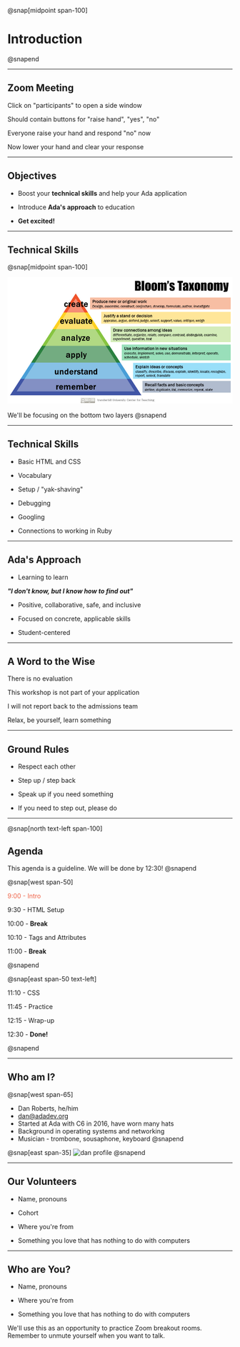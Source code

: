 @snap[midpoint span-100]

# Introduction

@snapend

---

## Zoom Meeting

Click on "participants" to open a side window

Should contain buttons for "raise hand", "yes", "no"

Everyone raise your hand and respond "no" now

<p class="fragment">Now lower your hand and clear your response</p>

---

## Objectives

- Boost your **technical skills** and help your Ada application

- Introduce **Ada's approach** to education

- **Get excited!**

---

## Technical Skills

@snap[midpoint span-100]
<br>

![height=400px](assets/images/Blooms-Taxonomy.jpg)

We'll be focusing on the bottom two layers
@snapend

---

## Technical Skills

- Basic HTML and CSS

- Vocabulary

- Setup / "yak-shaving"

- Debugging

- Googling

- Connections to working in Ruby

---

## Ada's Approach

- Learning to learn

<span class="indent">**_"I don't know, but I know how to find out"_**</span>

- Positive, collaborative, safe, and inclusive

- Focused on concrete, applicable skills

- Student-centered

---

## A Word to the Wise

There is no evaluation

This workshop is not part of your application

I will not report back to the admissions team

Relax, be yourself, learn something

---

## Ground Rules

- Respect each other

- Step up / step back

- Speak up if you need something

- If you need to step out, please do

---

@snap[north text-left span-100]
## Agenda

This agenda is a guideline. We will be done by 12:30!
@snapend

@snap[west span-50]

<span style="color: #EF654A">9:00  - Intro</span>

9:30  - HTML Setup

10:00  - **Break**

10:10  - Tags and Attributes

11:00 - **Break**

@snapend

@snap[east span-50 text-left]

11:10 - CSS

11:45 - Practice

12:15 - Wrap-up

12:30 - **Done!**

@snapend

---

## Who am I?

@snap[west span-65]

- Dan Roberts, he/him
- [dan@adadev.org](mailto:dan@adadev.org)
- Started at Ada with C6 in 2016, have worn many hats
- Background in operating systems and networking
- Musician - trombone, sousaphone, keyboard
  @snapend

@snap[east span-35]
![dan profile](assets/images/dan-flowers.png)
@snapend

---

## Our Volunteers

- Name, pronouns

- Cohort

- Where you're from

- Something you love that has nothing to do with computers

---

## Who are You?

- Name, pronouns

- Where you're from

- Something you love that has nothing to do with computers

We'll use this as an opportunity to practice Zoom breakout rooms. Remember to unmute yourself when you want to talk.
